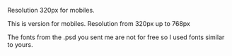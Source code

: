 Resolution 320px for mobiles.

This is version for mobiles. Resolution from 320px up to 768px

The fonts from the .psd you sent me are not for free so I used fonts similar to yours.
